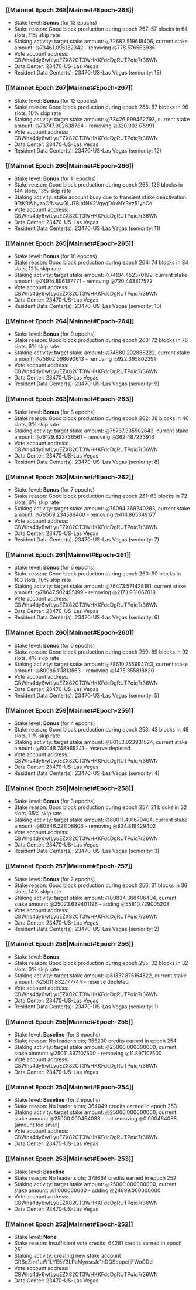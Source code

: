 ### [[Mainnet Epoch 268|Mainnet#Epoch-268]]
* Stake level: **Bonus** (for 13 epochs)
* Stake reason: Good block production during epoch 267: 57 blocks in 64 slots, 11% skip rate
* Staking activity: target stake amount: ◎72682.519618406, current stake amount: ◎73461.096182342 - removing ◎778.576563936
* Vote account address: CBWhs4dy6wfLyuEZX82CT3WHKKFdcDgRUTPqiq7r36WN
* Data Center: 23470-US-Las Vegas
* Resident Data Center(s): 23470-US-Las Vegas (seniority: 13)
### [[Mainnet Epoch 267|Mainnet#Epoch-267]]
* Stake level: **Bonus** (for 12 epochs)
* Stake reason: Good block production during epoch 266: 87 blocks in 96 slots, 10% skip rate
* Staking activity: target stake amount: ◎73426.999462793, current stake amount: ◎73747.902638784 - removing ◎320.903175991
* Vote account address: CBWhs4dy6wfLyuEZX82CT3WHKKFdcDgRUTPqiq7r36WN
* Data Center: 23470-US-Las Vegas
* Resident Data Center(s): 23470-US-Las Vegas (seniority: 12)
### [[Mainnet Epoch 266|Mainnet#Epoch-266]]
* Stake level: **Bonus** (for 11 epochs)
* Stake reason: Good block production during epoch 265: 126 blocks in 144 slots, 13% skip rate
* Staking activity: stake account busy due to transient stake deactivation: 9TtKRWhyzoGfNwwQLJ7BjhfNV2VqygDAxNYRyz51ydCd
* Vote account address: CBWhs4dy6wfLyuEZX82CT3WHKKFdcDgRUTPqiq7r36WN
* Data Center: 23470-US-Las Vegas
* Resident Data Center(s): 23470-US-Las Vegas (seniority: 11)
### [[Mainnet Epoch 265|Mainnet#Epoch-265]]
* Stake level: **Bonus** (for 10 epochs)
* Stake reason: Good block production during epoch 264: 74 blocks in 84 slots, 12% skip rate
* Staking activity: target stake amount: ◎74194.452370199, current stake amount: ◎74914.896187771 - removing ◎720.443817572
* Vote account address: CBWhs4dy6wfLyuEZX82CT3WHKKFdcDgRUTPqiq7r36WN
* Data Center: 23470-US-Las Vegas
* Resident Data Center(s): 23470-US-Las Vegas (seniority: 10)
### [[Mainnet Epoch 264|Mainnet#Epoch-264]]
* Stake level: **Bonus** (for 9 epochs)
* Stake reason: Good block production during epoch 263: 72 blocks in 76 slots, 6% skip rate
* Staking activity: target stake amount: ◎74880.202888222, current stake amount: ◎75802.598690613 - removing ◎922.395802391
* Vote account address: CBWhs4dy6wfLyuEZX82CT3WHKKFdcDgRUTPqiq7r36WN
* Data Center: 23470-US-Las Vegas
* Resident Data Center(s): 23470-US-Las Vegas (seniority: 9)
### [[Mainnet Epoch 263|Mainnet#Epoch-263]]
* Stake level: **Bonus** (for 8 epochs)
* Stake reason: Good block production during epoch 262: 39 blocks in 40 slots, 3% skip rate
* Staking activity: target stake amount: ◎75767.335502643, current stake amount: ◎76129.822736561 - removing ◎362.487233918
* Vote account address: CBWhs4dy6wfLyuEZX82CT3WHKKFdcDgRUTPqiq7r36WN
* Data Center: 23470-US-Las Vegas
* Resident Data Center(s): 23470-US-Las Vegas (seniority: 8)
### [[Mainnet Epoch 262|Mainnet#Epoch-262]]
* Stake level: **Bonus** (for 7 epochs)
* Stake reason: Good block production during epoch 261: 68 blocks in 72 slots, 6% skip rate
* Staking activity: target stake amount: ◎76094.369240283, current stake amount: ◎76509.234589460 - removing ◎414.865349177
* Vote account address: CBWhs4dy6wfLyuEZX82CT3WHKKFdcDgRUTPqiq7r36WN
* Data Center: 23470-US-Las Vegas
* Resident Data Center(s): 23470-US-Las Vegas (seniority: 7)
### [[Mainnet Epoch 261|Mainnet#Epoch-261]]
* Stake level: **Bonus** (for 6 epochs)
* Stake reason: Good block production during epoch 260: 90 blocks in 100 slots, 10% skip rate
* Staking activity: target stake amount: ◎76473.571428181, current stake amount: ◎78647.502495199 - removing ◎2173.931067018
* Vote account address: CBWhs4dy6wfLyuEZX82CT3WHKKFdcDgRUTPqiq7r36WN
* Data Center: 23470-US-Las Vegas
* Resident Data Center(s): 23470-US-Las Vegas (seniority: 6)
### [[Mainnet Epoch 260|Mainnet#Epoch-260]]
* Stake level: **Bonus** (for 5 epochs)
* Stake reason: Good block production during epoch 259: 89 blocks in 92 slots, 4% skip rate
* Staking activity: target stake amount: ◎78610.755994743, current stake amount: ◎80086.111813563 - removing ◎1475.355818820
* Vote account address: CBWhs4dy6wfLyuEZX82CT3WHKKFdcDgRUTPqiq7r36WN
* Data Center: 23470-US-Las Vegas
* Resident Data Center(s): 23470-US-Las Vegas (seniority: 5)
### [[Mainnet Epoch 259|Mainnet#Epoch-259]]
* Stake level: **Bonus** (for 4 epochs)
* Stake reason: Good block production during epoch 258: 43 blocks in 48 slots, 11% skip rate
* Staking activity: target stake amount: ◎80153.023931524, current stake amount: ◎80048.748965241 - reserve depleted
* Vote account address: CBWhs4dy6wfLyuEZX82CT3WHKKFdcDgRUTPqiq7r36WN
* Data Center: 23470-US-Las Vegas
* Resident Data Center(s): 23470-US-Las Vegas (seniority: 4)
### [[Mainnet Epoch 258|Mainnet#Epoch-258]]
* Stake level: **Bonus** (for 3 epochs)
* Stake reason: Good block production during epoch 257: 21 blocks in 32 slots, 35% skip rate
* Staking activity: target stake amount: ◎80011.401679404, current stake amount: ◎80846.221108806 - removing ◎834.819429402
* Vote account address: CBWhs4dy6wfLyuEZX82CT3WHKKFdcDgRUTPqiq7r36WN
* Data Center: 23470-US-Las Vegas
* Resident Data Center(s): 23470-US-Las Vegas (seniority: 3)
### [[Mainnet Epoch 257|Mainnet#Epoch-257]]
* Stake level: **Bonus** (for 2 epochs)
* Stake reason: Good block production during epoch 256: 31 blocks in 36 slots, 14% skip rate
* Staking activity: target stake amount: ◎80834.368406404, current stake amount: ◎25023.639401196 - adding ◎55810.729005208
* Vote account address: CBWhs4dy6wfLyuEZX82CT3WHKKFdcDgRUTPqiq7r36WN
* Data Center: 23470-US-Las Vegas
* Resident Data Center(s): 23470-US-Las Vegas (seniority: 2)
### [[Mainnet Epoch 256|Mainnet#Epoch-256]]
* Stake level: **Bonus**
* Stake reason: Good block production during epoch 255: 32 blocks in 32 slots, 0% skip rate
* Staking activity: target stake amount: ◎81337.875154522, current stake amount: ◎25011.832777744 - reserve depleted
* Vote account address: CBWhs4dy6wfLyuEZX82CT3WHKKFdcDgRUTPqiq7r36WN
* Data Center: 23470-US-Las Vegas
* Resident Data Center(s): 23470-US-Las Vegas (seniority: 1)
### [[Mainnet Epoch 255|Mainnet#Epoch-255]]
* Stake level: **Baseline** (for 3 epochs)
* Stake reason: No leader slots; 355200 credits earned in epoch 254
* Staking activity: target stake amount: ◎25000.000000000, current stake amount: ◎25011.897107500 - removing ◎11.897107500
* Vote account address: CBWhs4dy6wfLyuEZX82CT3WHKKFdcDgRUTPqiq7r36WN
* Data Center: 23470-US-Las Vegas
### [[Mainnet Epoch 254|Mainnet#Epoch-254]]
* Stake level: **Baseline** (for 2 epochs)
* Stake reason: No leader slots; 364049 credits earned in epoch 253
* Staking activity: target stake amount: ◎25000.000000000, current stake amount: ◎25000.000464088 - not removing ◎0.000464088 (amount too small)
* Vote account address: CBWhs4dy6wfLyuEZX82CT3WHKKFdcDgRUTPqiq7r36WN
* Data Center: 23470-US-Las Vegas
### [[Mainnet Epoch 253|Mainnet#Epoch-253]]
* Stake level: **Baseline**
* Stake reason: No leader slots; 378664 credits earned in epoch 252
* Staking activity: target stake amount: ◎25000.000000000, current stake amount: ◎1.000000000 - adding ◎24999.000000000
* Vote account address: CBWhs4dy6wfLyuEZX82CT3WHKKFdcDgRUTPqiq7r36WN
* Data Center: 23470-US-Las Vegas
### [[Mainnet Epoch 252|Mainnet#Epoch-252]]
* Stake level: **None**
* Stake reason: Insufficient vote credits: 64281 credits earned in epoch 251
* Staking activity: creating new stake account GRBqZmr1uW1LYE5Y3LPaMynscJc1hDQSoppefjFWoGDd
* Vote account address: CBWhs4dy6wfLyuEZX82CT3WHKKFdcDgRUTPqiq7r36WN
* Data Center: 23470-US-Las Vegas